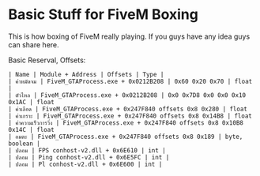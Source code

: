 # Basic Stuff for FiveM Boxing
 This is how boxing of FiveM really playing. If you guys have any idea guys can share here.

Basic Reserval, Offsets:
```
| Name | Module + Address | Offsets | Type |
| ค่าหมัดจม | FiveM_GTAProcess.exe + 0x0212B208 | 0x60 0x20 0x70 | float |
| ตัวไหล | FiveM_GTAProcess.exe + 0x0212B208 | 0x0 0x7D8 0x0 0x0 0x10 0x1AC | float
| ค่าเลือด | FiveM_GTAProcess.exe + 0x247F840 offsets 0x8 0x280 | float
| ค่าเกราะ | FiveM_GTAProcess.exe + 0x247F840 offsets 0x8 0x14B8 | float
| ค่าความเร็วการวิ่ง | FiveM_GTAProcess.exe + 0x247F840 offsets 0x8 0x10B8 0x14C | float
| อมตะ | FiveM_GTAProcess.exe + 0x247F840 offsets 0x8 0x189 | byte, boolean |
| ปลอม | FPS conhost-v2.dll + 0x6E610 | int |
| ปลอม | Ping conhost-v2.dll + 0x6E5FC | int |
| ปลอม | Pl conhost-v2.dll + 0x6E600 | int |
```

